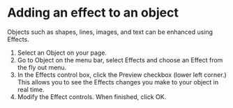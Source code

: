 # Adding an effect to an object

Objects such as shapes, lines, images, and text can be enhanced using Effects.

1. Select an Object on your page.
2. Go to Object on the menu bar, select Effects and choose an Effect from the fly out menu.
3. In the Effects control box, click the Preview checkbox \(lower left corner.\) This allows you to see the Effects changes you make to your object in real time.
4. Modify the Effect controls. When finished, click OK.




